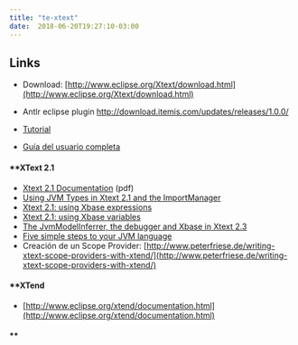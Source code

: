 ```yaml
---
title: "te-xtext"
date:  2018-06-20T19:27:10-03:00
---
```



## []()Links

* Download: [http://www.eclipse.org/Xtext/download.html](http://www.eclipse.org/Xtext/download.html)
* Antlr eclipse plugin http://download.itemis.com/updates/releases/1.0.0/



* [Tutorial](http://www.eclipse.org/Xtext/documentation/1_0_0/xtext.html#getting-started)
* [Guía del usuario completa](http://www.eclipse.org/Xtext/documentation/1_0_0/xtext.html)

#### **[]()XText 2.1

* [Xtext 2.1 Documentation](http://www.eclipse.org/Xtext/documentation/2_1_0/Xtext%202.1%20Documentation.pdf) (pdf)
* [Using JVM Types in Xtext 2.1 and the ImportManager](http://www.rcp-vision.com/?p=1573)
* [Xtext 2.1: using Xbase expressions](http://www.rcp-vision.com/?p=1640)
* [Xtext 2.1: using Xbase variables](http://www.rcp-vision.com/?p=1796)
* [The JvmModelInferrer, the debugger and Xbase in Xtext 2.3](http://www.rcp-vision.com/?p=1796)
* [Five simple steps to your JVM language](http://www.eclipse.org/Xtext/documentation.html#JvmDomainmodel)
* Creación de un Scope Provider: [http://www.peterfriese.de/writing-xtext-scope-providers-with-xtend/](http://www.peterfriese.de/writing-xtext-scope-providers-with-xtend/)

#### **[]()XTend


* [http://www.eclipse.org/xtend/documentation.html](http://www.eclipse.org/xtend/documentation.html)

#### **[]()